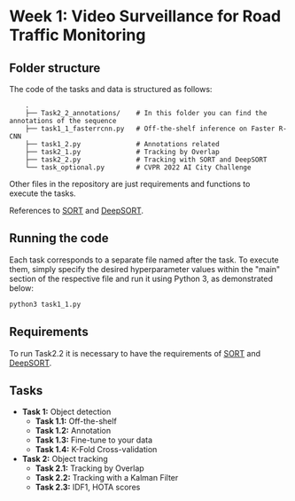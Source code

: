 # Week 1: Video Surveillance for Road Traffic Monitoring

## Folder structure 
The code of the tasks and data is structured as follows:

        .
        ├── Task2_2_annotations/    # In this folder you can find the annotations of the sequence
        ├── task1_1_fasterrcnn.py   # Off-the-shelf inference on Faster R-CNN
        ├── task1_2.py              # Annotations related
        ├── task2_1.py              # Tracking by Overlap
        ├── task2_2.py              # Tracking with SORT and DeepSORT       
        └── task_optional.py        # CVPR 2022 AI City Challenge    

Other files in the repository are just requirements and functions to execute the tasks.

References to [SORT](https://github.com/abewley/sort) and [DeepSORT](https://github.com/nwojke/deep_sort).

## Running the code
Each task corresponds to a separate file named after the task. To execute them, simply specify the desired hyperparameter values within the "main" section of the respective file and run it using Python 3, as demonstrated below:

```bash
python3 task1_1.py
 ```

## Requirements
To run Task2.2 it is necessary to have the requirements of [SORT](https://github.com/abewley/sort) and [DeepSORT](https://github.com/nwojke/deep_sort).

## Tasks
- **Task 1:** Object detection
  - **Task 1.1:** Off-the-shelf
  - **Task 1.2:** Annotation
  - **Task 1.3:** Fine-tune to your data
  - **Task 1.4:** K-Fold Cross-validation
- **Task 2:** Object tracking
  - **Task 2.1:** Tracking by Overlap
  - **Task 2.2:** Tracking with a Kalman Filter
  - **Task 2.3:** IDF1, HOTA scores
